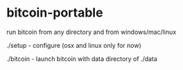 # bitcoin-portable
run bitcoin from any directory and from windows/mac/linux

./setup - configure (osx and linux only for now)

./bitcoin - launch bitcoin with data directory of ./data

